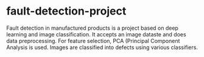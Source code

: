 # fault-detection-project
Fault detection in manufactured products is a project based on deep learning and image classification. It accepts an image dataste and does data preprocessing. For feature selection, PCA (Principal Component Analysis is used. Images are classified into defects using various classifiers.
